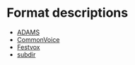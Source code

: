 # Format descriptions

* [ADAMS](adams.md)
* [CommonVoice](commonvoice.md)
* [Festvox](festvox.md)
* [subdir](subdir.md)
